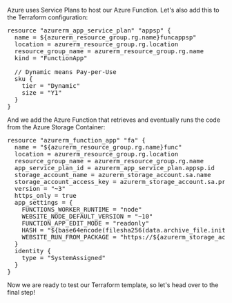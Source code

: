 Azure uses Service Plans to host our Azure Function. Let's also add this to the Terraform configuration:

<pre class="file" data-filename="main.tf" data-target="append">
resource "azurerm_app_service_plan" "appsp" {
  name = ${azurerm_resource_group.rg.name}funcappsp"
  location = azurerm_resource_group.rg.location
  resource_group_name = azurerm_resource_group.rg.name
  kind = "FunctionApp"

  // Dynamic means Pay-per-Use
  sku {
    tier = "Dynamic"
    size = "Y1"
  }
}
</pre>

And we add the Azure Function that retrieves and eventually runs the code from the Azure Storage Container:

<pre class="file" data-filename="main.tf" data-target="append">
resource "azurerm_function_app" "fa" {
  name = "${azurerm_resource_group.rg.name}func"
  location = azurerm_resource_group.rg.location
  resource_group_name = azurerm_resource_group.rg.name
  app_service_plan_id = azurerm_app_service_plan.appsp.id
  storage_account_name = azurerm_storage_account.sa.name
  storage_account_access_key = azurerm_storage_account.sa.primary_access_key
  version = "~3"
  https_only = true
  app_settings = {
    FUNCTIONS_WORKER_RUNTIME = "node"
    WEBSITE_NODE_DEFAULT_VERSION = "~10"
    FUNCTION_APP_EDIT_MODE = "readonly"
    HASH = "${base64encode(filesha256(data.archive_file.init.output_path))}"
    WEBSITE_RUN_FROM_PACKAGE = "https://${azurerm_storage_account.sa.name}.blob.core.windows.net/${azurerm_storage_container.sc.name}/${azurerm_storage_blob.appcode.name}${data.azurerm_storage_account_sas.sasfunc.sas}"
  }
  identity {
    type = "SystemAssigned"
  }
}
</pre>

Now we are ready to test our Terraform template, so let's head over to the final step!
